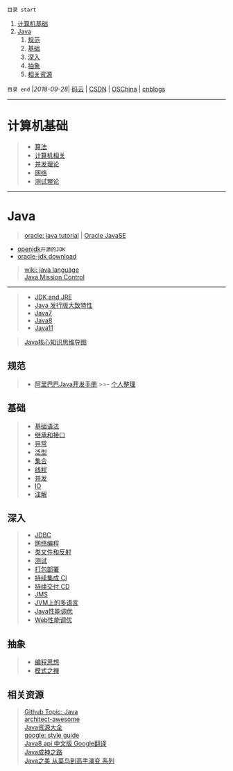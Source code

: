 `目录 start`
 
1. [计算机基础](#计算机基础)
1. [Java](#java)
    1. [规范](#规范)
    1. [基础](#基础)
    1. [深入](#深入)
    1. [抽象](#抽象)
    1. [相关资源](#相关资源)

`目录 end` |_2018-09-28_| [码云](https://gitee.com/gin9) | [CSDN](http://blog.csdn.net/kcp606) | [OSChina](https://my.oschina.net/kcp1104) | [cnblogs](http://www.cnblogs.com/kuangcp)
****************************************
# 计算机基础

>- [算法](/Skills/CS/Arithmetic.md)  
>- [计算机相关](/Skills/CS/Computer.md)  
>- [并发理论](/Skills/CS/Concurrent.md)  
>- [网络](/Skills/CS/Network.md)  
>- [测试理论](/Skills/CS/TestTheory.md)  

*************************************
# Java
> [oracle: java tutorial](https://docs.oracle.com/javase/tutorial/java/) | [Oracle JavaSE](http://www.oracle.com/technetwork/java/javase/overview/index.html)

- [openjdk](http://openjdk.java.net/)`开源的JDK`
- [oracle-jdk download](http://www.oracle.com/technetwork/java/javase/downloads/index.html)  

> [wiki: java language](https://en.wikipedia.org/wiki/Java_%28programming_language%29)  
> [Java Mission Control](https://www.oracle.com/technetwork/java/javaseproducts/mission-control/java-mission-control-1998576.html)

********************

>- [JDK and JRE](/Java/AdvancedLearning/JDKAndJRE.md)
>- [Java 发行版大致特性](/Java/AdvancedLearning/JavaReleaseVersion.md)  
>- [Java7](/Java/AdvancedLearning/Java7.md)
>- [Java8](/Java/AdvancedLearning/Java8.md)
>- [Java11](/Java/AdvancedLearning/Java11.md)

> [Java核心知识思维导图](https://gitee.com/gin9/MindMap)

## 规范
>- [阿里巴巴Java开发手册](https://github.com/alibaba/p3c)
    >>- [个人整理](/Java/AlibabaJavaStandard.md)

## 基础
>- [基础语法](/Java/AdvancedLearning/GrammarAndType.md)  
>- [继承和接口](/Java/AdvancedLearning/ExtendsAndInterface.md)  
>- [异常](/Java/AdvancedLearning/Exception.md)  
>- [泛型](/Java/AdvancedLearning/Generics.md)  
>- [集合](/Java/AdvancedLearning/Collection.md)  
>- [线程](/Java/AdvancedLearning/Thread.md)  
>- [并发](/Java/AdvancedLearning/Concurrents.md)  
>- [IO](/Java/AdvancedLearning/IO.md)  
>- [注解](/Java/AdvancedLearning/Annotation.md)  

## 深入
>- [JDBC](/Java/AdvancedLearning/JDBC.md)  
>- [网络编程](/Java/AdvancedLearning/Socket.md)  
>- [类文件和反射](/Java/AdvancedLearning/ClassFile.md)  
>- [测试](/Java/AdvancedLearning/JavaTest.md)  
>- [打包部署](/Java/AdvancedLearning/Deploy.md)  
>- [持续集成 CI](/Skills/DevOps/ContinuousIntegration.md)  
>- [持续交付 CD](/Skills/DevOps/ContinuousDelivery.md)  
>- [JMS](/Java/AdvancedLearning/JMS.md)  
>- [JVM上的多语言](/Java/AdvancedLearning/MultipleLanguage.md)   
>- [Java性能调优](/Java/AdvancedLearning/JavaPerformance.md)  
>- [Web性能调优](/Java/AdvancedLearning/WebPerformance.md)  

## 抽象
>- [编程思想](/Java/AdvancedLearning/ProgramThinking.md)  
>- [模式之禅](/Java/ZenOfPattern.md)

## 相关资源
> [Github Topic: Java](https://github.com/topics/java)  
> [architect-awesome](https://github.com/xingshaocheng/architect-awesome)  
> [Java资源大全](http://www.codeceo.com/article/java-resource-collection.html)  
> [google: style guide](https://google.github.io/styleguide/javaguide.html)  
> [Java8 api 中文版 Google翻译](https://blog.fondme.cn/posts/21004/)  
> [Java成神之路](https://github.com/hollischuang/toBeTopJavaer)  
> [Java之美 从菜鸟到高手演变 系列](https://blog.csdn.net/zhangerqing/article/details/8245560)
